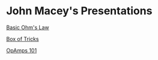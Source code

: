 # John Macey's Presentations

[Basic Ohm's Law](https://github.com/microcontrollersig/johnmaceypresentations/raw/master/BASICS_DWG.jpg)

[Box of Tricks](https://github.com/microcontrollersig/johnmaceypresentations/blob/master/JGBOT.pdf)

[OpAmps 101](https://github.com/microcontrollersig/johnmaceypresentations/blob/master/OPAMPS_101.pdf)

